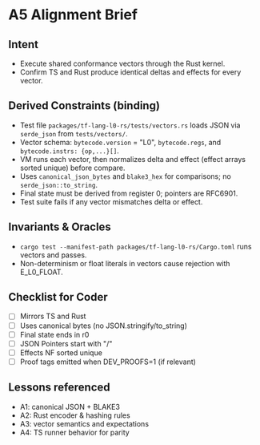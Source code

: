# A5 Alignment Brief

## Intent
- Execute shared conformance vectors through the Rust kernel.
- Confirm TS and Rust produce identical deltas and effects for every vector.

## Derived Constraints (binding)
- Test file `packages/tf-lang-l0-rs/tests/vectors.rs` loads JSON via `serde_json` from `tests/vectors/`.
- Vector schema: `bytecode.version` = "L0", `bytecode.regs`, and `bytecode.instrs: {op,...}[]`.
- VM runs each vector, then normalizes delta and effect (effect arrays sorted unique) before compare.
- Uses `canonical_json_bytes` and `blake3_hex` for comparisons; no `serde_json::to_string`.
- Final state must be derived from register 0; pointers are RFC6901.
- Test suite fails if any vector mismatches delta or effect.

## Invariants & Oracles
- `cargo test --manifest-path packages/tf-lang-l0-rs/Cargo.toml` runs vectors and passes.
- Non-determinism or float literals in vectors cause rejection with E_L0_FLOAT.

## Checklist for Coder
- [ ] Mirrors TS and Rust
- [ ] Uses canonical bytes (no JSON.stringify/to_string)
- [ ] Final state ends in r0
- [ ] JSON Pointers start with "/"
- [ ] Effects NF sorted unique
- [ ] Proof tags emitted when DEV_PROOFS=1 (if relevant)

## Lessons referenced
- A1: canonical JSON + BLAKE3
- A2: Rust encoder & hashing rules
- A3: vector semantics and expectations
- A4: TS runner behavior for parity
